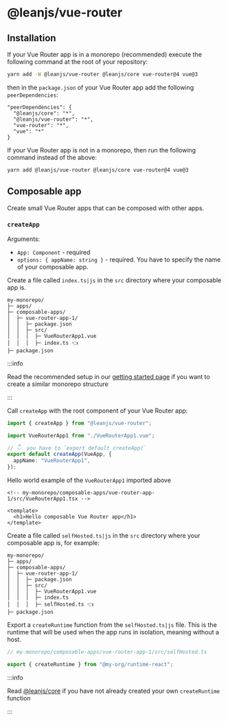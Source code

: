 # @leanjs/vue-router

## Installation

If your Vue Router app is in a monorepo (recommended) execute the following command at the root of your repository:

```sh
yarn add -W @leanjs/vue-router @leanjs/core vue-router@4 vue@3
```

then in the `package.json` of your Vue Router app add the following `peerDependencies`:

```
"peerDependencies": {
  "@leanjs/core": "*",
  "@leanjs/vue-router": "*",
  "vue-router": "*",
  "vue": "*"
}
```

If your Vue Router app is not in a monorepo, then run the following command instead of the above:

```sh
yarn add @leanjs/vue-router @leanjs/core vue-router@4 vue@3
```

## Composable app

Create small Vue Router apps that can be composed with other apps.

### `createApp`

Arguments:

- `App: Component` - required
- `options: { appName: string }` - required. You have to specify the name of your composable app.

Create a file called `index.ts|js` in the `src` directory where your composable app is.

```
my-monorepo/
├─ apps/
├─ composable-apps/
│  ├─ vue-router-app-1/
│  │  ├─ package.json
│  │  ├─ src/
│  │  │  ├─ VueRouterApp1.vue
│  │  │  ├─ index.ts 👈
├─ package.json
```

:::info

<!-- > Read the recommended setup in our [getting started page](../../docs/getting-started#recommended-setup) if you want to create a similar monorepo structure -->

Read the recommended setup in our [getting started page](/getting-started#recommended-setup) if you want to create a similar monorepo structure

:::

Call `createApp` with the root component of your Vue Router app:

```ts
import { createApp } from "@leanjs/vue-router";

import VueRouterApp1 from "./VueRouterApp1.vue";

// 👇  you have to `export default createApp(`
export default createApp(VueApp, {
  appName: "VueRouterApp1",
});
```

Hello world example of the `VueRouterApp1` imported above

```vue
<!-- my-monorepo/composable-apps/vue-router-app-1/src/VueRouterApp1.tsx -->

<template>
  <h1>Hello composable Vue Router app</h1>
</template>
```

Create a file called `selfHosted.ts|js` in the `src` directory where your composable app is, for example:

```
my-monorepo/
├─ apps/
├─ composable-apps/
│  ├─ vue-router-app-1/
│  │  ├─ package.json
│  │  ├─ src/
│  │  │  ├─ VueRouterApp1.vue
│  │  │  ├─ index.ts
│  │  │  ├─ selfHosted.ts 👈
├─ package.json
```

Export a `createRuntime` function from the `selfHosted.ts|js` file. This is the runtime that will be used when the app runs in isolation, meaning without a host.

```ts
// my-monorepo/composable-apps/vue-router-app-1/src/selfHosted.ts

export { createRuntime } from "@my-org/runtime-react";
```

:::info

Read [@leanjs/core](/packages/core#basic-usage) if you have not already created your own `createRuntime` function

:::
